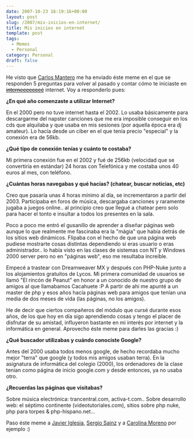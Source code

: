 ```yaml
---
date: 2007-10-23 16:19:16+00:00
layout: post
slug: /2007/mis-inicios-en-internet/
title: Mis inicios en internet
template: post
tags:
  - Memes
  - Personal
category: Personal
draft: false
---
```


He visto que [Carlos Mantero](http://www.carlosmantero.com/como-me-inicie-en-internet-en-5-preguntas/) me ha enviado éste meme en el que se responden 5 preguntas para volver al pasado y contar cómo te iniciaste en <strike>[interneeeeeeeé](http://www.youtube.com/watch?v=2OBZHB5I89A)</strike> internet. Voy a responderlo pues:

**¿En qué año comenzaste a utilizar Internet?**

En el 2000 pero no tuve internet hasta el 2002. Lo usaba básicamente para descargarme del napster canciones que me era imposible conseguir en los cds que alquilaba y que usaba en mis sesiones (por aquella época era dj amateur). Lo hacía desde un ciber en el que tenía precio "especial" y la conexión era de 56kb.

**¿Qué tipo de conexión tenías y cuánto te costaba?**

Mi primera conexión fue en el 2002 y fué de 256kb (velocidad que se convertiría en estándar) 24 horas con Telefónica y me costaba unos 40 euros al mes, con teléfono.

**¿Cuántas horas navegabas y qué hacías? (chatear, buscar noticias, etc)**

Creo que pasaría unas 4 horas mínimo al día, se incrementaron a partir del 2003. Participaba en foros de música, descargaba canciones y raramente jugaba a juegos online.. al principio creo que llegué a chatear pero solo para hacer el tonto e insultar a todos los presentes en la sala.

Poco a poco me entró el gusanillo de aprender a diseñar páginas web aunque lo que realmente me fascinaba era la "mágia" que había detrás de los sitios web dinámicos. Flipaba con el hecho de que una página web pudiese mostrarte cosas distintas dependiendo si eras usuario o eras administrador.. lo había visto en las clases de sistemas con NT y Windows 2000 server pero no en "páginas web", eso me resultaba increible.

Empecé a trastear con Dreamweaver MX  y después con PHP-Nuke junto a los alojamientos gratuitos de Lycos. Mi primera comunidad de usuarios se llamó "El rincón de Peanut" en honor a un conocido de nuestro grupo de amigos al que llamabamos Cacahuete :P A partir de ahi me apunté a un master de php y esos años hacía páginas web para amigos que tenían una media de dos meses de vida (las páginas, no los amigos).

He de decir que ciertos compañeros del módulo que cursé durante esos años, de los que hoy en día sigo aprendiendo cosas y tengo el placer de disfrutar de su amistad, influyeron bastante en mi interés por  internet y la informática en general. Aprovecho éste meme para darles las gracias :)

**¿Qué buscador utilizabas y cuándo conociste Google?**

Antes del 2000 usaba todos menos google, de hecho recordaba mucho mejor "terra" que google (y todos mis amigos usaban terra). En la asignatura de informática del colegio (2000), los ordenadores de la clase tenian como página de inicio google.com y desde entonces,  ya no usaba otro.

**¿Recuerdas las páginas que visitabas?**

Sobre música electrónica: trancentral.com, activa-t.com.. Sobre desarrollo web: el séptimo continente (videotutoriales.com), sitios sobre php nuke, php para torpes & php-hispano.net...

Paso éste meme a [Javier Iglesia](http://neokrisys.com/), [Sergio Sainz](http://sergiosainz.com) y a [Carolina Moreno](http://esteinar.wordpress.com/) por ejemplo :)
